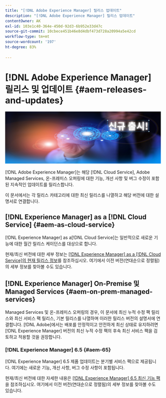 ```yaml
---
title: "[!DNL Adobe Experience Manager] 릴리스 업데이트"
description: "[!DNL Adobe Experience Manager] 릴리스 업데이트"
contentOwner: AK
exl-id: 103e1c40-364e-450d-92d3-6b952e33d47c
source-git-commit: 10cbece451b46e8d4dbf473d728a20994a5e42cd
workflow-type: tm+mt
source-wordcount: '197'
ht-degree: 83%

---
```


# [!DNL Adobe Experience Manager] 릴리스 및 업데이트 {#aem-releases-and-updates}

![[!DNL Experience Manager] 새로운 릴리스](assets/new-aem-releases1.jpeg)

[!DNL Adobe Experience Manager]는 해당 [!DNL Cloud Service], Adobe Managed Services, 온-프레미스 오퍼링에 대한 기능, 개선 사항 및 버그 수정이 포함된 지속적인 업데이트를 릴리스합니다.

이 문서에서는 각 릴리스 카테고리에 대한 최신 릴리스를 나열하고 해당 버전에 대한 설명서로 연결합니다.

## [!DNL Experience Manager] as a [!DNL Cloud Service] {#aem-as-cloud-service}

[!DNL Experience Manager] as a[!DNL Cloud Service]는 일반적으로 새로운 기능에 대한 월간 릴리스 케이던스를 대상으로 합니다.

현재/최신 버전에 대한 세부 정보는 [ [!DNL Experience Manager] as a [!DNL Cloud Service]의 현재 릴리스 정보](https://experienceleague.adobe.com/en/docs/experience-manager-cloud-service/content/release-notes/release-notes/release-notes-current)를 참조하십시오. 여기에서 이전 버전(연대순으로 정렬됨)의 세부 정보를 찾아볼 수도 있습니다.

## [!DNL Experience Manager] On-Premise 및 Managed Services {#aem-on-prem-managed-services}

Managed Services 및 온-프레미스 오퍼링의 경우, 이 문서에 최신 누적 수정 팩 릴리스와 최신 서비스 팩 릴리스, 기본 릴리스를 나열하며 이러한 릴리스 버전의 설명서에 연결합니다. [!DNL Adobe]에서는 배포를 안정적이고 안전하게 최신 상태로 유지하려면 [!DNL Experience Manager] 버전의 최신 누적 수정 팩의 후속 최신 서비스 팩을 검토하고 적용할 것을 권장합니다.

### [!DNL Experience Manager] 6.5 {#aem-65}

[!DNL Experience Manager] 6.5 제품 업데이트는 분기별 서비스 팩으로 제공됩니다. 여기에는 새로운 기능, 개선 사항, 버그 수정 사항이 포함됩니다.

현재/최신 버전에 대한 자세한 내용은 [[!DNL Experience Manager] 6.5 최신 기능 팩](https://experienceleague.adobe.com/en/docs/experience-manager-65/content/release-notes/release-notes)을 참조하십시오. 여기에서 이전 버전(연대순으로 정렬됨)의 세부 정보를 찾아볼 수도 있습니다.
